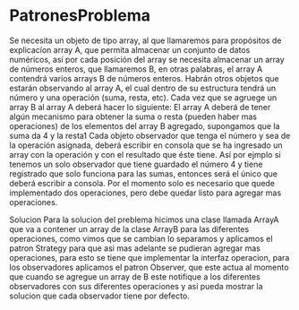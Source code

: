 # PatronesProblema
Se necesita un objeto de tipo array, al que llamaremos para propósitos de explicacíon array A, que permita almacenar un conjunto de datos numéricos, así por cada posición del array se necesita almacenar un array de números enteros, que llamaremos B, en otras palabras, el array A contendrá varios arrays B de números enteros.
Habrán otros objetos que estarán observando al array A, el cual dentro de su estructura tendrá un número y una operación (suma, resta, etc).
Cada vez que se agruege un array B  al array A deberá hacer lo siguiente:
El array A deberá de tener algún mecanismo para obtener la suma o resta (pueden haber mas operaciones) de los elementos del array B agregado, supongamos que la suma da 4 y la resta1
Cada objeto observador que tenga el número y sea de la operación asignada, deberá escribir en consola que se ha ingresado un array con la operación y con el resultado que éste tiene. Así por ejmplo si tenemos un solo observador que tiene guardado el número 4 y tiene registrado que solo funciona para las sumas, entonces será el único que deberá escribir a consola.
Por el momento solo es necesario que quede implementado dos operaciones, pero debe quedar listo para agregar mas operaciones.

Solucion
Para la solucion del preblema hicimos una clase llamada ArrayA que va a contener un array de la clase ArrayB
para las diferentes operaciones, como vimos que se cambian lo separamos y aplicamos el patron Strategy para 
que asi mas adelante se pudieran agregar mas operaciones, para esto se  tiene que implementar la interfaz operacion,
 para los observadores aplicamos el patron Observer, que este actua al momento que cuando se agregue un array de B este 
notifique a los diferentes observadores con sus diferentes operaciones y asi pueda mostrar la solucion que cada observador
 tiene por defecto.
